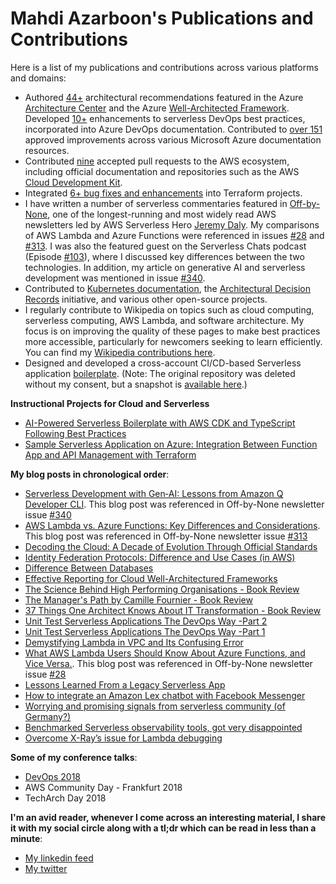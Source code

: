 # Mahdi Azarboon's Publications and Contributions

Here is a list of my publications and contributions across various platforms and domains:

- Authored [44+](https://github.com/search?q=is%3Amerged+author%3Aazarboon+repo%3AMicrosoftDocs%2Farchitecture-center+repo%3AMicrosoftDocs%2Fwell-architected&type=pullrequests&s=comments&o=asc) architectural recommendations featured in the Azure [Architecture Center](https://learn.microsoft.com/azure/architecture/) and the Azure [Well-Architected Framework](https://learn.microsoft.com/azure/well-architected/). Developed [10+](https://github.com/MicrosoftDocs/azure-devops-docs/pulls?q=is%3Apr+is%3Amerged+author%3Aazarboon+sort%3Acreated-desc) enhancements to serverless DevOps best practices, incorporated into Azure DevOps documentation. Contributed to [over 151](https://github.com/search?q=is%3Amerged+author%3Aazarboon+org%3AMicrosoftDocs+org%3Adotnet&type=pullrequests&s=created&o=desc) approved improvements across various Microsoft Azure documentation resources.
- Contributed [nine](https://github.com/search?q=author%3Aazarboon+is%3Amerged+org%3Aaws-observability+org%3Aawsdocs+org%3Aaws&type=pullrequests&s=created&o=desc) accepted pull requests to the AWS ecosystem, including official documentation and repositories such as the AWS [Cloud Development Kit](https://aws.amazon.com/cdk).
- Integrated [6+ bug fixes and enhancements](https://github.com/search?q=org%3Ahashicorp+author%3Aazarboon+is%3Amerged&type=pullrequests&s=created&o=desc) into Terraform projects.
- I have written a number of serverless commentaries featured in [Off-by-None](https://offbynone.io/), one of the longest-running and most widely read AWS newsletters led by AWS Serverless Hero [Jeremy Daly](https://www.jeremydaly.com/). My comparisons of AWS Lambda and Azure Functions were referenced in issues [#28](https://offbynone.io/issues/28/) and [#313](https://offbynone.io/issues/313/). I was also the featured guest on the Serverless Chats podcast (Episode [#103](https://www.serverlesschats.com/103/)), where I discussed key differences between the two technologies. In addition, my article on generative AI and serverless development was mentioned in issue [#340](https://offbynone.io/issues/340/).
- Contributed to [Kubernetes documentation](https://github.com/kubernetes/website/pull/48299), the [Architectural Decision Records](https://github.com/search?q=org%3Aadr+author%3Aazarboon+is%3Amerged&type=pullrequests&s=created&o=desc) initiative, and various other open-source projects.
- I regularly contribute to Wikipedia on topics such as cloud computing, serverless computing, AWS Lambda, and software architecture. My focus is on improving the quality of these pages to make best practices more accessible, particularly for newcomers seeking to learn efficiently. You can find my [Wikipedia contributions here](https://en.wikipedia.org/wiki/Special:Contributions/Azarboon).
- Designed and developed a cross-account CI/CD-based Serverless application [boilerplate](https://github.com/eficode/serverless-ops-boilerplate). (Note: The original repository was deleted without my consent, but a snapshot is [available here](https://web.archive.org/web/20200911141542/https://github.com/eficode/serverless-ops-boilerplate).)


**Instructional Projects for Cloud and Serverless**
* [AI-Powered Serverless Boilerplate with AWS CDK and TypeScript Following Best Practices](https://github.com/azarboon/ai-powered-cdk-best-practices)
* [Sample Serverless Application on Azure: Integration Between Function App and API Management with Terraform](https://github.com/azarboon/terraform-tutorial-serverless)

**My blog posts in chronological order**:
*   [Serverless Development with Gen‑AI: Lessons from Amazon Q Developer CLI](https://medium.com/towards-aws/serverless-development-with-gen-ai-lessons-from-amazon-q-developer-cli-05e279c6a392). This blog post was referenced in Off-by-None newsletter issue [#340](https://offbynone.io/issues/340/)
*   [AWS Lambda vs. Azure Functions: Key Differences and Considerations](https://medium.com/towards-aws/aws-lambda-vs-azure-functions-key-differences-and-considerations-8792b9bd9abc). This blog post was referenced in Off-by-None newsletter issue [#313](https://offbynone.io/issues/313/)
*   [Decoding the Cloud: A Decade of Evolution Through Official Standards](https://medium.com/@azarboon/decoding-the-cloud-a-decade-of-evolution-through-official-standards-ad06e13eeeb7)
*   [Identity Federation Protocols: Difference and Use Cases (in AWS)](https://medium.com/faun/identity-federation-protocols-difference-and-use-cases-in-aws-571d71ca8664)
*   [Difference Between Databases](https://faun.pub/demystifying-databases-systems-d0261937c494)
*   [Effective Reporting for Cloud Well-Architectured Frameworks](https://dzone.com/articles/effective-reporting-for-cloud-well-architected-ass)
*   [The Science Behind High Performing Organisations - Book Review](https://hackernoon.com/the-science-behind-high-performing-organisations-book-review-q3i3wby)
*   [The Manager's Path by Camille Fournier - Book Review](https://hackernoon.com/the-managers-path-by-camille-fournier-book-review-iv323wvk)
*   [37 Things One Architect Knows About IT Transformation - Book Review](https://dzone.com/articles/cloudy-review-of-quot37-things-one-architect-knows)
*   [Unit Test Serverless Applications The DevOps Way -Part 2](https://medium.com/@azarboon/unit-test-serverless-applications-the-devops-way-part-2-aae59f05a32c)
*   [Unit Test Serverless Applications The DevOps Way -Part 1](https://medium.com/@azarboon/unit-test-serverless-applications-the-devops-way-d7897944646c)
*   [Demystifying Lambda in VPC and Its Confusing Error](https://dzone.com/articles/demystifying-lambda-in-vpc-and-its-confusing-error)
*   [What AWS Lambda Users Should Know About Azure Functions, and Vice Versa.](https://medium.com/serverless-zone/what-aws-lambda-users-should-know-about-azure-functions-and-vice-versa-3b04f8aa05a0). This blog post was referenced in Off-by-None newsletter issue [#28](https://offbynone.io/issues/28/)
*   [Lessons Learned From a Legacy Serverless App](https://dzone.com/articles/lessons-learnt-from-a-legacy-serverless-app)
*   [How to integrate an Amazon Lex chatbot with Facebook Messenger](https://medium.com/a-cloud-guru/how-to-integrate-an-amazon-lex-chatbot-with-facebook-messenger-84a3ac84161)
*   [Worrying and promising signals from serverless community (of Germany?)](https://hackernoon.com/worrying-and-promising-signals-from-serverless-community-of-germany-1d92a2db8e2c)
*   [Benchmarked Serverless observability tools, got very disappointed](https://hackernoon.com/benchmarked-serverless-observability-tools-got-very-disappointed-e54f5e3381bf)
*  [Overcome X-Ray’s issue for Lambda debugging](https://hackernoon.com/overcome-x-rays-issue-for-debugging-892498b14346)


**Some of my conference talks**:
*   [DevOps 2018](https://youtu.be/tLyBInc05Tc)
*   AWS Community Day - Frankfurt 2018
*   TechArch Day 2018

**I'm an avid reader, whenever I come across an interesting material, I share it with my social circle along with a tl;dr which can be read in less than a minute**:  
*  [My linkedin feed](https://www.linkedin.com/in/azarboon/recent-activity/)  
*  [My twitter](https://twitter.com/m_azarboon)
